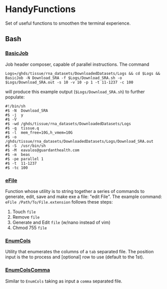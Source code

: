 # HandyFunctions
Set of useful functions to smoothen the terminal experience.

## Bash
### [BasicJob](https://github.com/gh-eavalos/HandyFunctions/blob/main/Bash/BasicJob)
Job header composer, capable of parallel instructions. The command 

`Logs=/ghds/tissue/rna_datasets/DownloadedDatasets/Logs && cd $Logs && BasicJob -N Download_SRA -f $Logs/Download_SRA.sh -o $Logs/Download_SRA.out -s 10 -v 10 -p 1 -t 11-1237 -c 100`

will produce this example output (`$Logs/Download_SRA.sh`) to further populate:
```
#!/bin/sh
#$ -N  Download_SRA
#$ -j  y
#$ -V  
#$ -wd /ghds/tissue/rna_datasets/DownloadedDatasets/Logs
#$ -q  tissue.q
#$ -l  mem_free=10G,h_vmem=10G
#$ -o  /ghds/tissue/rna_datasets/DownloadedDatasets/Logs/Download_SRA.out
#$ -S  /usr/bin/sh
#$ -M  eavalos@guardanthealth.com
#$ -m  beas
#$ -pe parallel 1
#$ -t  11-1237
#$ -tc 100
```
### [eFile](https://github.com/gh-eavalos/HandyFunctions/blob/main/Bash/eFile)
Function whose utility is to string together a series of commands to generate, edit, save and make exe a file: "edit File".
The example command: `eFile /Path/To/File.extension` follows these steps:

1. Touch `file`
2. Remove `file`
3. Generate and Edit `file` (w/nano instead of vim)
4. Chmod 755 `file`

### [EnumCols](https://github.com/gh-eavalos/HandyFunctions/blob/main/Bash//EnumCols)
Utility that enumerates the columns of a `tab` separated file. The position input is the <File> to process and [optional] row to use (default to the 1st).

### [EnumColsComma](https://github.com/gh-eavalos/HandyFunctions/blob/main/Bash//EnumColsComma)
Similar to `EnumCols` taking as input a `comma` separated file.
